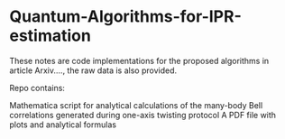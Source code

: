 # Quantum-Algorithms-for-IPR-estimation
These notes are code implementations for the proposed algorithms in article Arxiv...., the raw data is also provided.

Repo contains:

Mathematica script for analytical calculations of the many-body Bell correlations generated during one-axis twisting protocol
A PDF file with plots and analytical formulas
